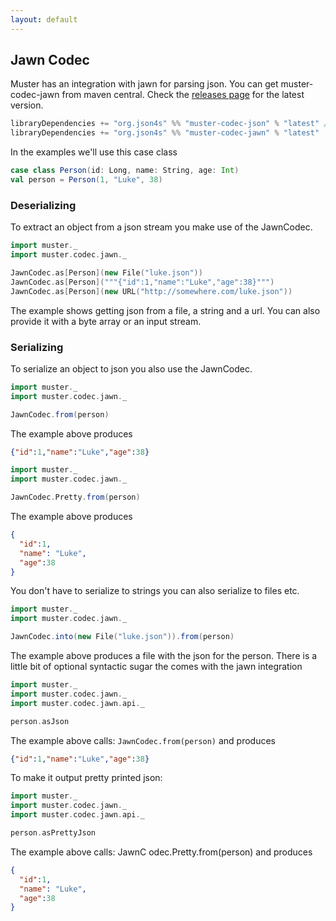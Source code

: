 ```yaml
---
layout: default
---
```

## Jawn Codec

Muster has an integration with jawn for parsing json. You can get muster-codec-jawn from maven central. Check the [releases page](https://github.com/json4s/muster/releases) for the latest version.

```scala
libraryDependencies += "org.json4s" %% "muster-codec-json" % "latest" // Comes as a transitive dependency
libraryDependencies += "org.json4s" %% "muster-codec-jawn" % "latest"
```

In the examples we'll use this case class

```scala
case class Person(id: Long, name: String, age: Int)
val person = Person(1, "Luke", 38)
```

### Deserializing

To extract an object from a json stream you make use of the JawnCodec.

```scala
import muster._
import muster.codec.jawn._

JawnCodec.as[Person](new File("luke.json"))
JawnCodec.as[Person]("""{"id":1,"name":"Luke","age":38}""")
JawnCodec.as[Person](new URL("http://somewhere.com/luke.json"))
```

The example shows getting json from a file, a string and a url. You can also provide it with a byte array or an input stream.

### Serializing

To serialize an object to json you also use the JawnCodec.

```scala
import muster._
import muster.codec.jawn._

JawnCodec.from(person)
```

The example above produces

```json
{"id":1,"name":"Luke","age":38}
```

```scala
import muster._
import muster.codec.jawn._

JawnCodec.Pretty.from(person)
```

The example above produces

```json
{
  "id":1,
  "name": "Luke",
  "age":38
}
```

You don't have to serialize to strings you can also serialize to files etc.

```scala
import muster._
import muster.codec.jawn._

JawnCodec.into(new File("luke.json")).from(person)
```

The example above produces a file with the json for the person.
There is a little bit of optional syntactic sugar the comes with the jawn integration

```scala
import muster._
import muster.codec.jawn._
import muster.codec.jawn.api._

person.asJson
```
The example above calls: `JawnCodec.from(person)` and produces 

```json
{"id":1,"name":"Luke","age":38}
```

To make it output pretty printed json:

```scala
import muster._
import muster.codec.jawn._
import muster.codec.jawn.api._

person.asPrettyJson 
```

The example above calls: JawnC odec.Pretty.from(person) and produces

```json
{
  "id":1,
  "name": "Luke",
  "age":38
}
```

